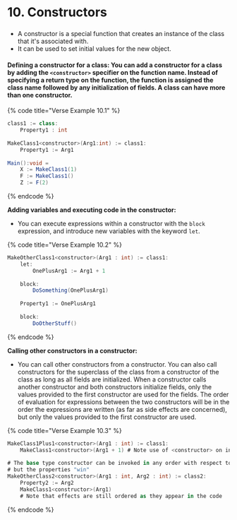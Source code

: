 # 10. Constructors

###

* A constructor is a special function that creates an instance of the class that it's associated with.
* It can be used to set initial values for the new object.

#### **Defining a constructor for a class:** You can add a constructor for a class by adding the `<constructor>` specifier on the function name. Instead of specifying a return type on the function, the function is assigned the class name followed by any initialization of fields. A class can have more than one constructor.

{% code title="Verse  Example 10.1" %}
```csharp
class1 := class:
    Property1 : int
 
MakeClass1<constructor>(Arg1:int) := class1:
    Property1 := Arg1
 
Main():void =
    X := MakeClass1(1)
    F := MakeClass1()
    Z := F(2)
```
{% endcode %}

**Adding variables and executing code in the constructor:**

* You can execute expressions within a constructor with the `block` expression, and introduce new variables with the keyword `let`.

{% code title="Verse Example 10.2" %}
```csharp
MakeOtherClass1<constructor>(Arg1 : int) := class1:
    let:
        OnePlusArg1 := Arg1 + 1
 
    block:
        DoSomething(OnePlusArg1)
 
    Property1 := OnePlusArg1
 
    block:
        DoOtherStuff()

```
{% endcode %}

**Calling other constructors in a constructor:**

* You can call other constructors from a constructor. You can also call constructors for the superclass of the class from a constructor of the class as long as all fields are initialized. When a constructor calls another constructor and both constructors initialize fields, only the values provided to the first constructor are used for the fields. The order of evaluation for expressions between the two constructors will be in the order the expressions are written (as far as side effects are concerned), but only the values provided to the first constructor are used.

{% code title="Verse Example 10.3" %}
```csharp
MakeClass1Plus1<constructor>(Arg1 : int) := class1:
    MakeClass1<constructor>(Arg1 + 1) # Note use of <constructor> on invocation
 
# The base type constructor can be invoked in any order with respect to properties,
# but the properties "win"
MakeOtherClass2<constructor>(Arg1 : int, Arg2 : int) := class2:
    Property2 := Arg2
    MakeClass1<constructor>(Arg1)
    # Note that effects are still ordered as they appear in the code
```
{% endcode %}
